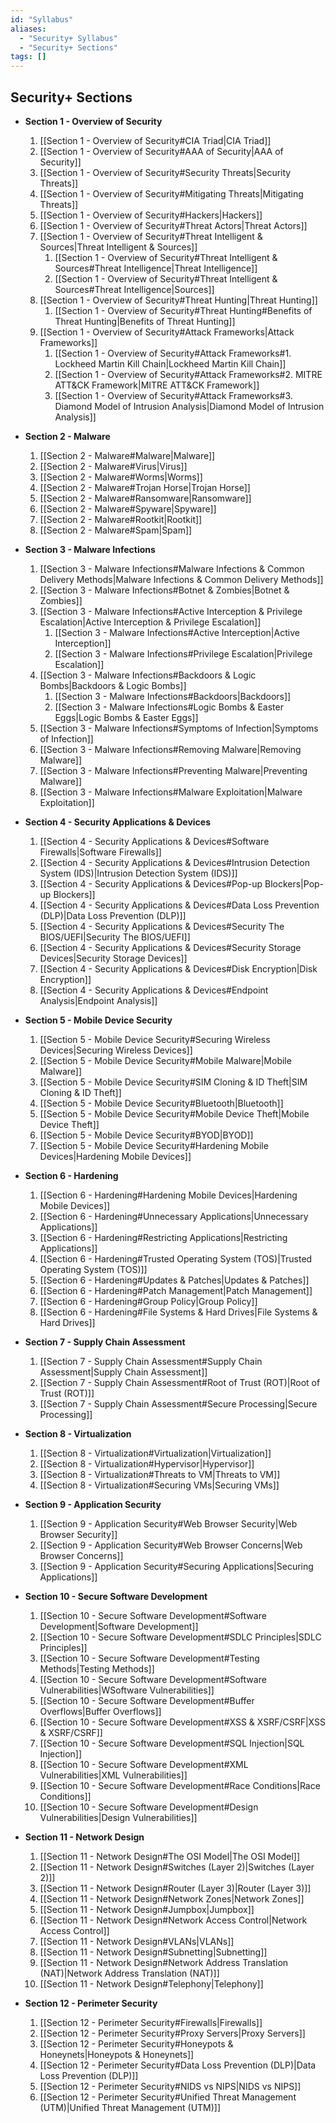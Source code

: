 ```yaml
---
id: "Syllabus"
aliases:
  - "Security+ Syllabus"
  - "Security+ Sections"
tags: []
---
```

## Security+ Sections
+ **Section 1 - Overview of Security**
    1. [[Section 1 - Overview of Security#CIA Triad|CIA Triad]]
    2. [[Section 1 - Overview of Security#AAA of Security|AAA of Security]]
    3. [[Section 1 - Overview of Security#Security Threats|Security Threats]]
    4. [[Section 1 - Overview of Security#Mitigating Threats|Mitigating Threats]]
    5. [[Section 1 - Overview of Security#Hackers|Hackers]]
    6. [[Section 1 - Overview of Security#Threat Actors|Threat Actors]]
    7. [[Section 1 - Overview of Security#Threat Intelligent & Sources|Threat Intelligent & Sources]]
        1. [[Section 1 - Overview of Security#Threat Intelligent & Sources#Threat Intelligence|Threat Intelligence]]
        2. [[Section 1 - Overview of Security#Threat Intelligent & Sources#Threat Intelligence|Sources]]
    8. [[Section 1 - Overview of Security#Threat Hunting|Threat Hunting]]
        1. [[Section 1 - Overview of Security#Threat Hunting#Benefits of Threat Hunting|Benefits of Threat Hunting]]
    9. [[Section 1 - Overview of Security#Attack Frameworks|Attack Frameworks]]
        1. [[Section 1 - Overview of Security#Attack Frameworks#1. Lockheed Martin Kill Chain|Lockheed Martin Kill Chain]]
        2. [[Section 1 - Overview of Security#Attack Frameworks#2. MITRE ATT&CK Framework|MITRE ATT&CK Framework]]
        3. [[Section 1 - Overview of Security#Attack Frameworks#3. Diamond Model of Intrusion Analysis|Diamond Model of Intrusion Analysis]]

+ **Section 2 - Malware**
    1. [[Section 2 - Malware#Malware|Malware]]
    2. [[Section 2 - Malware#Virus|Virus]]
    3. [[Section 2 - Malware#Worms|Worms]]
    4. [[Section 2 - Malware#Trojan Horse|Trojan Horse]]
    5. [[Section 2 - Malware#Ransomware|Ransomware]]
    6. [[Section 2 - Malware#Spyware|Spyware]]
    7. [[Section 2 - Malware#Rootkit|Rootkit]]
    8. [[Section 2 - Malware#Spam|Spam]]

+ **Section 3 - Malware Infections**
    1. [[Section 3 - Malware Infections#Malware Infections & Common Delivery Methods|Malware Infections & Common Delivery Methods]]
    2. [[Section 3 - Malware Infections#Botnet & Zombies|Botnet & Zombies]]
    3. [[Section 3 - Malware Infections#Active Interception & Privilege Escalation|Active Interception & Privilege Escalation]]
        1. [[Section 3 - Malware Infections#Active Interception|Active Interception]]
        2. [[Section 3 - Malware Infections#Privilege Escalation|Privilege Escalation]]
    4. [[Section 3 - Malware Infections#Backdoors & Logic Bombs|Backdoors & Logic Bombs]]
        1. [[Section 3 - Malware Infections#Backdoors|Backdoors]]
        2. [[Section 3 - Malware Infections#Logic Bombs & Easter Eggs|Logic Bombs & Easter Eggs]]
    5. [[Section 3 - Malware Infections#Symptoms of Infection|Symptoms of Infection]]
    6. [[Section 3 - Malware Infections#Removing Malware|Removing Malware]]
    7. [[Section 3 - Malware Infections#Preventing Malware|Preventing Malware]]
    8. [[Section 3 - Malware Infections#Malware Exploitation|Malware Exploitation]]

+ **Section 4 - Security Applications & Devices**
    1. [[Section 4 - Security Applications & Devices#Software Firewalls|Software Firewalls]]
    2. [[Section 4 - Security Applications & Devices#Intrusion Detection System (IDS)|Intrusion Detection System (IDS)]]
    3. [[Section 4 - Security Applications & Devices#Pop-up Blockers|Pop-up Blockers]]
    4. [[Section 4 - Security Applications & Devices#Data Loss Prevention (DLP)|Data Loss Prevention (DLP)]]
    5. [[Section 4 - Security Applications & Devices#Security The BIOS/UEFI|Security The BIOS/UEFI]]
    6. [[Section 4 - Security Applications & Devices#Security Storage Devices|Security Storage Devices]]
    7. [[Section 4 - Security Applications & Devices#Disk Encryption|Disk Encryption]]
    8. [[Section 4 - Security Applications & Devices#Endpoint Analysis|Endpoint Analysis]]

+ **Section 5 - Mobile Device Security**
    1. [[Section 5 - Mobile Device Security#Securing Wireless Devices|Securing Wireless Devices]]
    2. [[Section 5 - Mobile Device Security#Mobile Malware|Mobile Malware]]
    3. [[Section 5 - Mobile Device Security#SIM Cloning & ID Theft|SIM Cloning & ID Theft]]
    4. [[Section 5 - Mobile Device Security#Bluetooth|Bluetooth]]
    5. [[Section 5 - Mobile Device Security#Mobile Device Theft|Mobile Device Theft]]
    6. [[Section 5 - Mobile Device Security#BYOD|BYOD]]
    7. [[Section 5 - Mobile Device Security#Hardening Mobile Devices|Hardening Mobile Devices]]

+ **Section 6 - Hardening**
    1. [[Section 6 - Hardening#Hardening Mobile Devices|Hardening Mobile Devices]]
    2. [[Section 6 - Hardening#Unnecessary Applications|Unnecessary Applications]]
    3. [[Section 6 - Hardening#Restricting Applications|Restricting Applications]]
    4. [[Section 6 - Hardening#Trusted Operating System (TOS)|Trusted Operating System (TOS)]]
    5. [[Section 6 - Hardening#Updates & Patches|Updates & Patches]]
    6. [[Section 6 - Hardening#Patch Management|Patch Management]]
    7. [[Section 6 - Hardening#Group Policy|Group Policy]]
    8. [[Section 6 - Hardening#File Systems & Hard Drives|File Systems & Hard Drives]]

+ **Section 7 - Supply Chain Assessment**
    1. [[Section 7 - Supply Chain Assessment#Supply Chain Assessment|Supply Chain Assessment]]
    2. [[Section 7 - Supply Chain Assessment#Root of Trust (ROT)|Root of Trust (ROT)]]
    3. [[Section 7 - Supply Chain Assessment#Secure Processing|Secure Processing]]

+ **Section 8 - Virtualization**
    1. [[Section 8 - Virtualization#Virtualization|Virtualization]]
    2. [[Section 8 - Virtualization#Hypervisor|Hypervisor]]
    3. [[Section 8 - Virtualization#Threats to VM|Threats to VM]]
    4. [[Section 8 - Virtualization#Securing VMs|Securing VMs]]

+ **Section 9 - Application Security**
    1. [[Section 9 - Application Security#Web Browser Security|Web Browser Security]]
    2. [[Section 9 - Application Security#Web Browser Concerns|Web Browser Concerns]]
    3. [[Section 9 - Application Security#Securing Applications|Securing Applications]]

+ **Section 10 - Secure Software Development**
    1. [[Section 10 - Secure Software Development#Software Development|Software Development]]
    2. [[Section 10 - Secure Software Development#SDLC Principles|SDLC Principles]]
    3. [[Section 10 - Secure Software Development#Testing Methods|Testing Methods]]
    4. [[Section 10 - Secure Software Development#Software Vulnerabilities|WSoftware Vulnerabilities]]
    5. [[Section 10 - Secure Software Development#Buffer Overflows|Buffer Overflows]]
    6. [[Section 10 - Secure Software Development#XSS & XSRF/CSRF|XSS & XSRF/CSRF]]
    7. [[Section 10 - Secure Software Development#SQL Injection|SQL Injection]]
    8. [[Section 10 - Secure Software Development#XML Vulnerabilities|XML Vulnerabilities]]
    9. [[Section 10 - Secure Software Development#Race Conditions|Race Conditions]]
    10. [[Section 10 - Secure Software Development#Design Vulnerabilities|Design Vulnerabilities]]

+ **Section 11 - Network Design**
    1. [[Section 11 - Network Design#The OSI Model|The OSI Model]]
    2. [[Section 11 - Network Design#Switches (Layer 2)|Switches (Layer 2)]]
    3. [[Section 11 - Network Design#Router (Layer 3)|Router (Layer 3)]]
    4. [[Section 11 - Network Design#Network Zones|Network Zones]]
    5. [[Section 11 - Network Design#Jumpbox|Jumpbox]]
    6. [[Section 11 - Network Design#Network Access Control|Network Access Control]]
    7. [[Section 11 - Network Design#VLANs|VLANs]]
    8. [[Section 11 - Network Design#Subnetting|Subnetting]]
    9. [[Section 11 - Network Design#Network Address Translation (NAT)|Network Address Translation (NAT)]]
    10. [[Section 11 - Network Design#Telephony|Telephony]]

+ **Section 12 - Perimeter Security**
    1. [[Section 12 - Perimeter Security#Firewalls|Firewalls]]
    2. [[Section 12 - Perimeter Security#Proxy Servers|Proxy Servers]]
    3. [[Section 12 - Perimeter Security#Honeypots & Honeynets|Honeypots & Honeynets]]
    4. [[Section 12 - Perimeter Security#Data Loss Prevention (DLP)|Data Loss Prevention (DLP)]]
    5. [[Section 12 - Perimeter Security#NIDS vs NIPS|NIDS vs NIPS]]
    6. [[Section 12 - Perimeter Security#Unified Threat Management (UTM)|Unified Threat Management (UTM)]]
